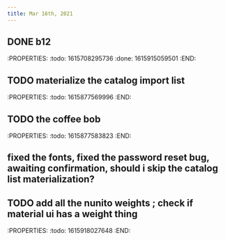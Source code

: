 ```yaml
---
title: Mar 16th, 2021
---
```


## DONE b12
:PROPERTIES:
:todo: 1615708295736
:done: 1615915059501
:END:
## TODO materialize the catalog import list
:PROPERTIES:
:todo: 1615877569996
:END:
## TODO the coffee bob
:PROPERTIES:
:todo: 1615877583823
:END:
## fixed the fonts, fixed the password reset bug, awaiting confirmation, should i skip the catalog list materialization?
## TODO add all the nunito weights ; check if material ui has a weight thing
:PROPERTIES:
:todo: 1615918027648
:END:
